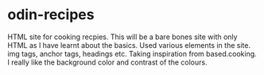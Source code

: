 # odin-recipes

HTML site for cooking recpies.
This will be a bare bones site with only HTML as I have learnt about the basics.
Used various elements in the site. img tags, anchor tags, headings etc.
Taking inspiration from based.cooking. I really like the background color and contrast of the colours.
